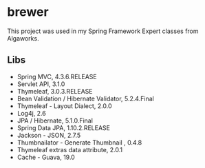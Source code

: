 # brewer
This project was used in my Spring Framework Expert classes from Algaworks.

## Libs
* Spring MVC, 4.3.6.RELEASE
* Servlet API, 3.1.0
* Thymeleaf, 3.0.3.RELEASE
* Bean Validation / Hibernate Validator, 5.2.4.Final
* Thymeleaf - Layout Dialect, 2.0.0
* Log4j, 2.6
* JPA / Hibernate, 5.1.0.Final
* Spring Data JPA, 1.10.2.RELEASE
* Jackson - JSON, 2.7.5
* Thumbnailator - Generate Thumbnail , 0.4.8
* Thymeleaf extras data attribute, 2.0.1
* Cache - Guava, 19.0